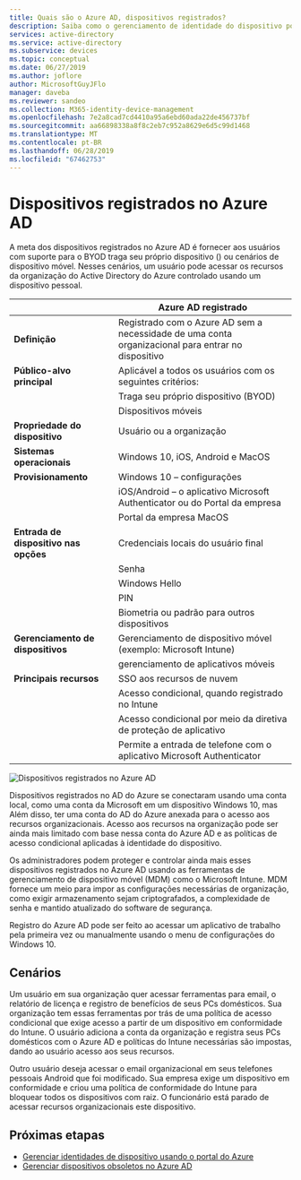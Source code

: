 ```yaml
---
title: Quais são o Azure AD, dispositivos registrados?
description: Saiba como o gerenciamento de identidade do dispositivo pode ajudar você a gerenciar dispositivos que estão acessando os recursos em seu ambiente.
services: active-directory
ms.service: active-directory
ms.subservice: devices
ms.topic: conceptual
ms.date: 06/27/2019
ms.author: joflore
author: MicrosoftGuyJFlo
manager: daveba
ms.reviewer: sandeo
ms.collection: M365-identity-device-management
ms.openlocfilehash: 7e2a8cad7cd4410a95a6ebd60ada22de456737bf
ms.sourcegitcommit: aa66898338a8f8c2eb7c952a8629e6d5c99d1468
ms.translationtype: MT
ms.contentlocale: pt-BR
ms.lasthandoff: 06/28/2019
ms.locfileid: "67462753"
---
```

# <a name="azure-ad-registered-devices"></a>Dispositivos registrados no Azure AD

A meta dos dispositivos registrados no Azure AD é fornecer aos usuários com suporte para o BYOD traga seu próprio dispositivo () ou cenários de dispositivo móvel. Nesses cenários, um usuário pode acessar os recursos da organização do Active Directory do Azure controlado usando um dispositivo pessoal.

|   | Azure AD registrado |
| --- | --- |
| **Definição** | Registrado com o Azure AD sem a necessidade de uma conta organizacional para entrar no dispositivo |
| **Público-alvo principal** | Aplicável a todos os usuários com os seguintes critérios: |
|   | Traga seu próprio dispositivo (BYOD) |
|   | Dispositivos móveis |
| **Propriedade do dispositivo** | Usuário ou a organização |
| **Sistemas operacionais** | Windows 10, iOS, Android e MacOS |
| **Provisionamento** | Windows 10 – configurações |
|   | iOS/Android – o aplicativo Microsoft Authenticator ou do Portal da empresa |
|   | Portal da empresa MacOS |
| **Entrada de dispositivo nas opções** | Credenciais locais do usuário final |
|   | Senha |
|   | Windows Hello |
|   | PIN |
|   | Biometria ou padrão para outros dispositivos |
| **Gerenciamento de dispositivos** | Gerenciamento de dispositivo móvel (exemplo: Microsoft Intune) |
|   | gerenciamento de aplicativos móveis |
| **Principais recursos** | SSO aos recursos de nuvem |
|   | Acesso condicional, quando registrado no Intune |
|   | Acesso condicional por meio da diretiva de proteção de aplicativo |
|   | Permite a entrada de telefone com o aplicativo Microsoft Authenticator |

![Dispositivos registrados no Azure AD](./media/concept-azure-ad-register/azure-ad-registered-device.png)

Dispositivos registrados no AD do Azure se conectaram usando uma conta local, como uma conta da Microsoft em um dispositivo Windows 10, mas Além disso, ter uma conta do AD do Azure anexada para o acesso aos recursos organizacionais. Acesso aos recursos na organização pode ser ainda mais limitado com base nessa conta do Azure AD e as políticas de acesso condicional aplicadas à identidade do dispositivo.

Os administradores podem proteger e controlar ainda mais esses dispositivos registrados no Azure AD usando as ferramentas de gerenciamento de dispositivo móvel (MDM) como o Microsoft Intune. MDM fornece um meio para impor as configurações necessárias de organização, como exigir armazenamento sejam criptografados, a complexidade de senha e mantido atualizado do software de segurança. 

Registro do Azure AD pode ser feito ao acessar um aplicativo de trabalho pela primeira vez ou manualmente usando o menu de configurações do Windows 10. 

## <a name="scenarios"></a>Cenários

Um usuário em sua organização quer acessar ferramentas para email, o relatório de licença e registro de benefícios de seus PCs domésticos. Sua organização tem essas ferramentas por trás de uma política de acesso condicional que exige acesso a partir de um dispositivo em conformidade do Intune. O usuário adiciona a conta da organização e registra seus PCs domésticos com o Azure AD e políticas do Intune necessárias são impostas, dando ao usuário acesso aos seus recursos.

Outro usuário deseja acessar o email organizacional em seus telefones pessoais Android que foi modificado. Sua empresa exige um dispositivo em conformidade e criou uma política de conformidade do Intune para bloquear todos os dispositivos com raiz. O funcionário está parado de acessar recursos organizacionais este dispositivo.

## <a name="next-steps"></a>Próximas etapas

- [Gerenciar identidades de dispositivo usando o portal do Azure](device-management-azure-portal.md)
- [Gerenciar dispositivos obsoletos no Azure AD](manage-stale-devices.md)
